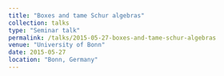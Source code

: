 ```yaml
---
title: "Boxes and tame Schur algebras"
collection: talks
type: "Seminar talk"
permalink: /talks/2015-05-27-boxes-and-tame-schur-algebras
venue: "University of Bonn"
date: 2015-05-27
location: "Bonn, Germany"
---
```


